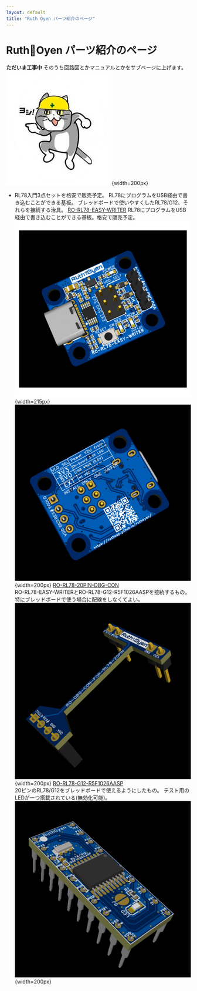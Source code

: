 ```yaml
---
layout: default
title: "Ruth Oyen パーツ紹介のページ"
---
```

<!-- プレビュー Ctrl + Shift + V -->

# Ruth🐾Oyen パーツ紹介のページ

**ただいま工事中**
そのうち回路図とかマニュアルとかをサブページに上げます。
![yoshi](images/yoshi.png){width=200px}

- RL78入門3点セットを格安で販売予定。
RL78にプログラムをUSB経由で書き込むことができる基板。
ブレッドボードで使いやすくしたRL78/G12、それらを接続する治具。
[RO-RL78-EASY-WRITER](https://ruthoap.github.io/ro-rl78-easy-writer/)
RL78にプログラムをUSB経由で書き込むことができる基板。格安で販売予定。
![#10](images/RO-RL78-EASY-WRITER_TOP.png){width=215px} ![#10](images/RO-RL78-EASY-WRITER_BOTTOM.png){width=200px}
[RO-RL78-20PIN-DBG-CON](https://github.com/)  
RO-RL78-EASY-WRITERとRO-RL78-G12-R5F1026AASPを接続するもの。
特にブレッドボードで使う場合に配線をしなくてよい。
![#10](images/RO-DBG-CON-FOR-RL78-20PIN.png){width=200px}
[RO-RL78-G12-R5F1026AASP](https://github.com/)  
20ピンのRL78/G12をブレッドボードで使えるようにしたもの。
テスト用のLEDが一つ搭載されている(無効化可能)。
![#10](images/RO-RL78-G12-R5F1026AASP.png){width=200px}
